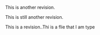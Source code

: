 This is another revision.

This is still another revision.

This is a revision..Thi is a flie that I am type
